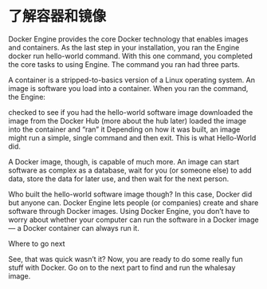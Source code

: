 # 了解容器和镜像

Docker Engine provides the core Docker technology that enables images and containers. As the last step in your installation, you ran the Engine docker run hello-world command. With this one command, you completed the core tasks to using Engine. The command you ran had three parts.


A container is a stripped-to-basics version of a Linux operating system. An image is software you load into a container. When you ran the command, the Engine:

checked to see if you had the hello-world software image
downloaded the image from the Docker Hub (more about the hub later)
loaded the image into the container and “ran” it
Depending on how it was built, an image might run a simple, single command and then exit. This is what Hello-World did.

A Docker image, though, is capable of much more. An image can start software as complex as a database, wait for you (or someone else) to add data, store the data for later use, and then wait for the next person.

Who built the hello-world software image though? In this case, Docker did but anyone can. Docker Engine lets people (or companies) create and share software through Docker images. Using Docker Engine, you don’t have to worry about whether your computer can run the software in a Docker image — a Docker container can always run it.

Where to go next

See, that was quick wasn’t it? Now, you are ready to do some really fun stuff with Docker. Go on to the next part to find and run the whalesay image.
